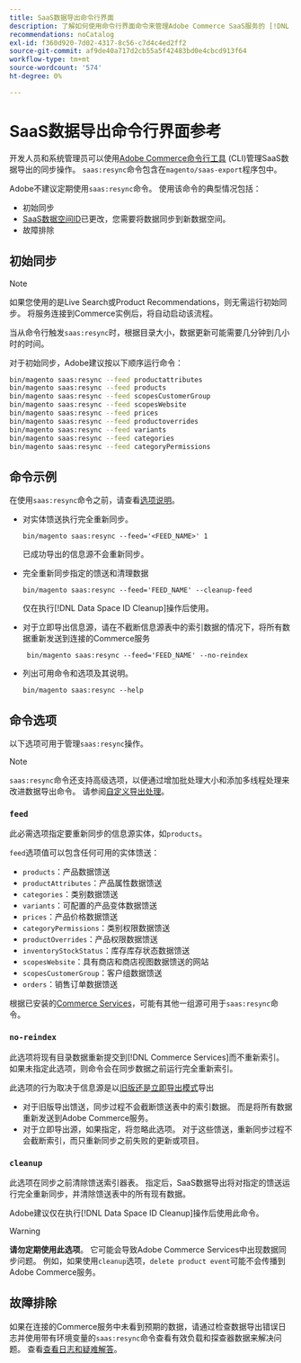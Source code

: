 ```yaml
---
title: SaaS数据导出命令行界面
description: 了解如何使用命令行界面命令来管理Adobe Commerce SaaS服务的 [!DNL data export extension] 的馈送和进程。
recommendations: noCatalog
exl-id: f360d920-7d02-4317-8c56-c7d4c4ed2ff2
source-git-commit: af9de40a717d2cb55a5f42483bd0e4cbcd913f64
workflow-type: tm+mt
source-wordcount: '574'
ht-degree: 0%

---
```


# SaaS数据导出命令行界面参考

开发人员和系统管理员可以使用[Adobe Commerce命令行工具](https://experienceleague.adobe.com/en/docs/commerce-operations/configuration-guide/cli/config-cli) (CLI)管理SaaS数据导出的同步操作。 `saas:resync`命令包含在`magento/saas-export`程序包中。

Adobe不建议定期使用`saas:resync`命令。 使用该命令的典型情况包括：

- 初始同步
- [SaaS数据空间ID](https://experienceleague.adobe.com/en/docs/commerce-admin/config/services/saas)已更改，您需要将数据同步到新数据空间。
- 故障排除

## 初始同步

>[!NOTE]
>如果您使用的是Live Search或Product Recommendations，则无需运行初始同步。 将服务连接到Commerce实例后，将自动启动该流程。

当从命令行触发`saas:resync`时，根据目录大小，数据更新可能需要几分钟到几小时的时间。

对于初始同步，Adobe建议按以下顺序运行命令：

```bash
bin/magento saas:resync --feed productattributes
bin/magento saas:resync --feed products
bin/magento saas:resync --feed scopesCustomerGroup
bin/magento saas:resync --feed scopesWebsite
bin/magento saas:resync --feed prices
bin/magento saas:resync --feed productoverrides
bin/magento saas:resync --feed variants
bin/magento saas:resync --feed categories
bin/magento saas:resync --feed categoryPermissions
```

## 命令示例

在使用`saas:resync`命令之前，请查看[选项说明](#command-options)。

- 对实体馈送执行完全重新同步。

  ```
  bin/magento saas:resync --feed='<FEED_NAME>' 1
  ```

  已成功导出的信息源不会重新同步。

- 完全重新同步指定的馈送和清理数据

  ```
  bin/magento saas:resync --feed='FEED_NAME' --cleanup-feed
  ```

  仅在执行[!DNL Data Space ID Cleanup]操作后使用。

- 对于立即导出信息源，请在不截断信息源表中的索引数据的情况下，将所有数据重新发送到连接的Commerce服务

  ```
   bin/magento saas:resync --feed='FEED_NAME' --no-reindex
  ```

- 列出可用命令和选项及其说明。

  ```
  bin/magento saas:resync --help
  ```

## 命令选项

以下选项可用于管理`saas:resync`操作。

>[!NOTE]
>
>`saas:resync`命令还支持高级选项，以便通过增加批处理大小和添加多线程处理来改进数据导出命令。 请参阅[自定义导出处理](customize-export-processing.md)。

### `feed`

此必需选项指定要重新同步的信息源实体，如`products`。

`feed`选项值可以包含任何可用的实体馈送：

- `products`：产品数据馈送
- `productAttributes`：产品属性数据馈送
- `categories`：类别数据馈送
- `variants`：可配置的产品变体数据馈送
- `prices`：产品价格数据馈送
- `categoryPermissions`：类别权限数据馈送
- `productOverrides`：产品权限数据馈送
- `inventoryStockStatus`：库存库存状态数据馈送
- `scopesWebsite`：具有商店和商店视图数据馈送的网站
- `scopesCustomerGroup`：客户组数据馈送
- `orders`：销售订单数据馈送

根据已安装的[Commerce Services](../landing/saas.md)，可能有其他一组源可用于`saas:resync`命令。

### `no-reindex`

此选项将现有目录数据重新提交到[!DNL Commerce Services]而不重新索引。 如果未指定此选项，则命令会在同步数据之前运行完全重新索引。

此选项的行为取决于信息源是以[旧版还是立即导出模式](data-synchronization.md#synchronization-modes)导出

- 对于旧版导出馈送，同步过程不会截断馈送表中的索引数据。 而是将所有数据重新发送到Adobe Commerce服务。
- 对于立即导出源，如果指定，将忽略此选项。 对于这些馈送，重新同步过程不会截断索引，而只重新同步之前失败的更新或项目。

### `cleanup`

此选项在同步之前清除馈送索引器表。 指定后，SaaS数据导出将对指定的馈送运行完全重新同步，并清除馈送表中的所有现有数据。

Adobe建议仅在执行[!DNL Data Space ID Cleanup]操作后使用此命令。

>[!WARNING]
>
>**请勿定期使用此选项**。 它可能会导致Adobe Commerce Services中出现数据同步问题。 例如，如果使用`cleanup`选项，`delete product event`可能不会传播到Adobe Commerce服务。

## 故障排除

如果在连接的Commerce服务中未看到预期的数据，请通过检查数据导出错误日志并使用带有环境变量的`saas:resync`命令查看有效负载和探查器数据来解决问题。 查看[查看日志和疑难解答](troubleshooting-logging.md)。
